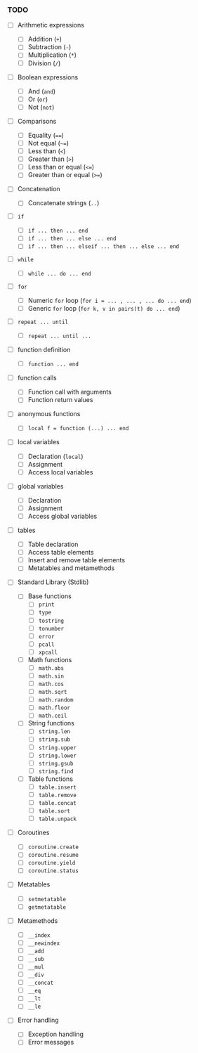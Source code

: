 ### TODO

- [ ] Arithmetic expressions
  - [ ] Addition (`+`)
  - [ ] Subtraction (`-`)
  - [ ] Multiplication (`*`)
  - [ ] Division (`/`)
- [ ] Boolean expressions
  - [ ] And (`and`)
  - [ ] Or (`or`)
  - [ ] Not (`not`)
- [ ] Comparisons
  - [ ] Equality (`==`)
  - [ ] Not equal (`~=`)
  - [ ] Less than (`<`)
  - [ ] Greater than (`>`)
  - [ ] Less than or equal (`<=`)
  - [ ] Greater than or equal (`>=`)
- [ ] Concatenation
  - [ ] Concatenate strings (`..`)
- [ ] `if`
  - [ ] `if ... then ... end`
  - [ ] `if ... then ... else ... end`
  - [ ] `if ... then ... elseif ... then ... else ... end`
- [ ] `while`
  - [ ] `while ... do ... end`
- [ ] `for`
  - [ ] Numeric `for` loop (`for i = ... , ... , ... do ... end`)
  - [ ] Generic `for` loop (`for k, v in pairs(t) do ... end`)
- [ ] `repeat ... until`
  - [ ] `repeat ... until ...`
- [ ] function definition
  - [ ] `function ... end`
- [ ] function calls
  - [ ] Function call with arguments
  - [ ] Function return values
- [ ] anonymous functions
  - [ ] `local f = function (...) ... end`
- [ ] local variables
  - [ ] Declaration (`local`)
  - [ ] Assignment
  - [ ] Access local variables
- [ ] global variables
  - [ ] Declaration
  - [ ] Assignment
  - [ ] Access global variables
- [ ] tables

  - [ ] Table declaration
  - [ ] Access table elements
  - [ ] Insert and remove table elements
  - [ ] Metatables and metamethods

- [ ] Standard Library (Stdlib)

  - [ ] Base functions
    - [ ] `print`
    - [ ] `type`
    - [ ] `tostring`
    - [ ] `tonumber`
    - [ ] `error`
    - [ ] `pcall`
    - [ ] `xpcall`
  - [ ] Math functions
    - [ ] `math.abs`
    - [ ] `math.sin`
    - [ ] `math.cos`
    - [ ] `math.sqrt`
    - [ ] `math.random`
    - [ ] `math.floor`
    - [ ] `math.ceil`
  - [ ] String functions
    - [ ] `string.len`
    - [ ] `string.sub`
    - [ ] `string.upper`
    - [ ] `string.lower`
    - [ ] `string.gsub`
    - [ ] `string.find`
  - [ ] Table functions
    - [ ] `table.insert`
    - [ ] `table.remove`
    - [ ] `table.concat`
    - [ ] `table.sort`
    - [ ] `table.unpack`

- [ ] Coroutines

  - [ ] `coroutine.create`
  - [ ] `coroutine.resume`
  - [ ] `coroutine.yield`
  - [ ] `coroutine.status`

- [ ] Metatables
  - [ ] `setmetatable`
  - [ ] `getmetatable`
- [ ] Metamethods

  - [ ] `__index`
  - [ ] `__newindex`
  - [ ] `__add`
  - [ ] `__sub`
  - [ ] `__mul`
  - [ ] `__div`
  - [ ] `__concat`
  - [ ] `__eq`
  - [ ] `__lt`
  - [ ] `__le`

- [ ] Error handling
  - [ ] Exception handling
  - [ ] Error messages
